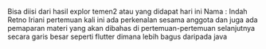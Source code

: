 Bisa diisi dari hasil explor temen2 atau yang didapat hari ini
Nama : Indah Retno Iriani
pertemuan kali ini ada perkenalan sesama anggota dan juga ada pemaparan materi yang 
akan dibahas di pertemuan-pertemuan selanjutnya secara garis besar seperti flutter 
dimana lebih bagus daripada java